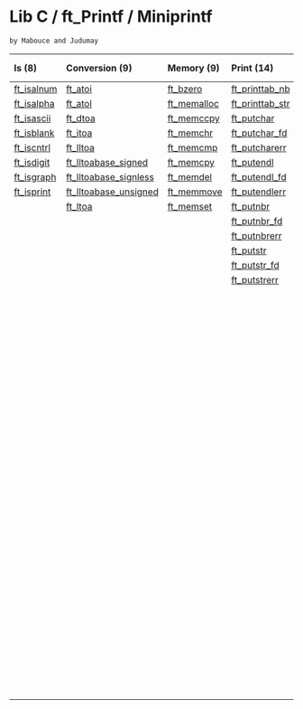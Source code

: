 # Lib C / ft_Printf / Miniprintf
    by Mabouce and Judumay

| Is (8) | Conversion (9) | Memory (9) | Print (14) | String (38) | Integer (3) | Linked List (25) | Binary Tree (8) |
|:-------|:---------------|:-----------|:-----------|:------------|:------------|:-----------------|:----------------|
| [ft_isalnum](srcs/libft/is/ft_isalnum.c) | [ft_atoi](srcs/libft/conv/ft_atoi.c) | [ft_bzero](srcs/libft/mem/ft_bzero.c) | [ft_printtab_nb](srcs/libft/print/ft_printtab_nb.c) | [ft_strcat](srcs/libft/str/ft_strcat.c) | [ft_intlen](srcs/libft/int/ft_intlen.c) | [ft_create_elem](srcs/libft/ft_create_elem.c) | [btree_apply_infix](srcs/libft/btree/btree_apply_infix.c) |
| [ft_isalpha](srcs/libft/is/ft_isalpha.c) | [ft_atol](srcs/libft/conv/ft_atol.c) | [ft_memalloc](srcs/libft/mem/ft_memalloc.c) | [ft_printtab_str](srcs/libft/print/ft_printtab_str.c) | [ft_strchr](srcs/libft/str/ft_strchr.c) | [ft_longlen](srcs/libft/int/ft_longlen.c) | [ft_create_elem_int](srcs/libft/lst/ft_create_elem_int.c) | [btree_apply_prefix](srcs/libft/btree/btree_apply_prefix.c) |
| [ft_isascii](srcs/libft/is/ft_isascii.c) | [ft_dtoa](srcs/libft/conv/ft_dtoa.c) | [ft_memccpy](srcs/libft/mem/ft_memccpy.c) | [ft_putchar](srcs/libft/print/ft_putchar.c) | [ft_strclen](srcs/libft/str/ft_strclen.c) | [ft_pow](srcs/libft/int/ft_pow.c) | [ft_list_push_back](srcs/libft/lst/ft_list_push_back.c) | [btree_apply_suffix](srcs/libft/btree/btree_apply_suffix.c) |
| [ft_isblank](srcs/libft/is/ft_isblank.c) | [ft_itoa](srcs/libft/conv/ft_itoa.c) | [ft_memchr](srcs/libft/mem/ft_memchr.c) | [ft_putchar_fd](srcs/libft/print/ft_putchar_fd.c) | [ft_strclen](srcs/libft/str/ft_strclen.c) || [ft_list_push_back_int](srcs/libft/lst/ft_list_push_back_int.c) | [btree_create_node](srcs/libft/btree/btree_create_node.c) |
| [ft_iscntrl](srcs/libft/is/ft_iscntrl.c) | [ft_lltoa](srcs/libft/conv/ft_lltoa.c) | [ft_memcmp](srcs/libft/mem/ft_memcmp.c) | [ft_putcharerr](srcs/libft/print/ft_putcharerr.c) | [ft_strclr](srcs/libft/str/ft_strclr.c) || [ft_list_push_front](srcs/libft/lst/ft_list_push_front.c) | [btree_lvl_count](srcs/libft/btree/btree_lvl_count.c) |
| [ft_isdigit](srcs/libft/is/ft_isdigit.c) | [ft_lltoabase_signed](srcs/libft/conv/ft_lltoabase_signed.c) | [ft_memcpy](srcs/libft/mem/ft_memcpy.c) | [ft_putendl](srcs/libft/print/ft_putendl.c) | [ft_strcmp](srcs/libft/str/ft_strcmp.c) || [ft_list_push_front_int](srcs/libft/lst/ft_list_push_front_int.c) | [btree_insert_data](srcs/libft/btree/btree_insert_data.c) |
| [ft_isgraph](srcs/libft/is/ft_isgraph.c) | [ft_lltoabase_signless](srcs/libft/conv/ft_lltoabase_signless.c) | [ft_memdel](srcs/libft/mem/ft_memdel.c) | [ft_putendl_fd](srcs/libft/print/ft_putendl_fd.c) | [ft_strcpy](srcs/libft/str/ft_strcpy.c) || [ft_list_size](srcs/libft/lst/ft_list_size.c) | [btree_int_cmp](srcs/libft/btree/btree_int_cmp.c) |
| [ft_isprint](srcs/libft/is/ft_isprint.c) | [ft_lltoabase_unsigned](srcs/libft/conv/ft_lltoabase_unsigned.c) | [ft_memmove](srcs/libft/mem/ft_memmove.c) | [ft_putendlerr](srcs/libft/print/ft_putendlerr.c) | [ft_strdel](srcs/libft/str/ft_strdel.c) || [ft_list_last](srcs/libft/lst/ft_list_last.c) | [btree_print](srcs/libft/btree/btree_print.c) |
| | [ft_ltoa](srcs/libft/conv/ft_ltoa.c) | [ft_memset](srcs/libft/mem/ft_memset.c) | [ft_putnbr](srcs/libft/print/ft_putnbr.c) | [ft_strdup](srcs/libft/str/ft_strdup.c) || [ft_list_remove_last](srcs/libft/lst/ft_list_remove_last.c) ||
| | | | [ft_putnbr_fd](srcs/libft/print/ft_putnbr_fd.c) | [ft_strdupd](srcs/libft/str/ft_strdupd.c) || [ft_list_remove_first](srcs/libft/lst/ft_list_remove_first.c) ||
| | | | [ft_putnbrerr](srcs/libft/print/ft_putnbrerr.c) | [ft_strequ](srcs/libft/str/ft_strequ.c) || [ft_list_remove_middle](srcs/libft/lst/ft_list_remove_middle.c) ||
| | | | [ft_putstr](srcs/libft/print/ft_putstr.c) | [ft_strfill](srcs/libft/str/ft_strfill.c) || [ft_list_push_params](srcs/libft/lst/ft_list_push_params.c) ||
| | | | [ft_putstr_fd](srcs/libft/print/ft_putstr_fd.c) | [ft_striter](srcs/libft/str/ft_striter.c) || [ft_list_clear](srcs/libft/lst/ft_list_clear.c) ||
| | | | [ft_putstrerr](srcs/libft/print/ft_putstrerr.c) | [ft_striteri](srcs/libft/str/ft_striteri.c) || [ft_list_clear_data](srcs/libft/lst/ft_list_clear_data.c) ||
| | | | | [ft_strjoin](srcs/libft/str/ft_strjoin.c) || [ft_list_at](srcs/libft/lst/ft_list_at.c) |
| | | | | [ft_strjoind](srcs/libft/str/ft_strjoind.c) || [ft_list_reverse](srcs/libft/lst/ft_list_reverse.c) |
| | | | | [ft_strdjoind](srcs/libft/str/ft_strdjoind.c) || [ft_list_foreach](srcs/libft/lst/ft_list_foreach.c) |
| | | | | [ft_strlcat](srcs/libft/str/ft_strlcat.c) || [ft_list_print](srcs/libft/lst/ft_list_print.c) |
| | | | | [ft_strlen](srcs/libft/str/ft_strlen.c) || [ft_lstadd](srcs/libft/lst/ft_lstadd.c) |
| | | | | [ft_strmap](srcs/libft/str/ft_strmap.c) || [ft_lstdel](srcs/libft/lst/ft_lstdel.c) |
| | | | | [ft_strmapi](srcs/libft/str/ft_strmapi.c) || [ft_lstdelone](srcs/libft/lst/ft_lstdelone.c) |
| | | | | [ft_strncat](srcs/libft/str/ft_strncat.c) || [ft_lstiter](srcs/libft/lst/ft_lstiter.c) |
| | | | | [ft_strncmp](srcs/libft/str/ft_strncmp.c) || [ft_lstmap](srcs/libft/lst/ft_lstmap.c) |
| | | | | [ft_strncpy](srcs/libft/str/ft_strncpy.c) || [ft_lstnew](srcs/libft/lst/ft_lstnew.c) |
| | | | | [ft_strnequ](srcs/libft/str/ft_strnequ.c) || [ft_lstlen](srcs/libft/lst/ft_lstlen.c) |
| | | | | [ft_strnew](srcs/libft/str/ft_strnew.c) |||
| | | | | [ft_strnstr](srcs/libft/str/ft_strnstr.c) |||
| | | | | [ft_strrchr](srcs/libft/str/ft_strrchr.c) |||
| | | | | [ft_strsplit](srcs/libft/str/ft_strsplit.c) |||
| | | | | [ft_strstr](srcs/libft/str/ft_strstr.c) |||
| | | | | [ft_strsub](srcs/libft/str/ft_strsub.c) |||
| | | | | [ft_strsub_leakless](srcs/libft/str/ft_strsub_leakless.c) |||
| | | | | [ft_strtok](srcs/libft/str/ft_strtok.c) ([wiki](../../wiki/ft_strtok)) |||
| | | | | [ft_strtoupper_leakless](srcs/libft/str/ft_strtoupper_leakless.c) |||
| | | | | [ft_strtrim](srcs/libft/str/ft_strtrim.c) |||
| | | | | [ft_tolower](srcs/libft/str/ft_tolower.c) |||
| | | | | [ft_toupper](srcs/libft/str/ft_toupper.c) |||
| | | | | [ft_strrev_leakless](srcs/libft/str/ft_strrev_leakless.c) |||
| | | | | [ft_stradd_leakless](srcs/libft/str/ft_stradd_leakless.c) |||
| | | | | [ft_intlen](srcs/libft/int/ft_intlen.c) |||
| | | | | [ft_longlen](srcs/libft/int/ft_longlen.c) |||
| | | | | [ft_pow](srcs/libft/int/ft_pow.c) |||
